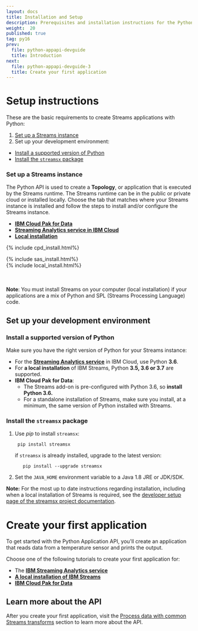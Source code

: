 ```yaml
---
layout: docs
title: Installation and Setup
description: Prerequisites and installation instructions for the Python Application API
weight:  20
published: true
tag: py16
prev:
  file: python-appapi-devguide
  title: Introduction
next:
  file: python-appapi-devguide-3
  title: Create your first application
---
```



# Setup instructions
These are the basic requirements to create Streams applications with Python:

1. [Set up a Streams instance](#streams)
2. Set up your development environment:
  - [Install a supported version of Python](#python)
  - [Install the `streamsx` package](#streamsx)


### Set up a Streams instance
<a id="streams"></a>

The Python API is used to create a **Topology**, or application that is executed by the Streams runtime.
The Streams runtime can be in the public or private cloud or installed locally.
Choose the tab that matches where your Streams instance is installed and follow the steps to install and/or configure the Streams instance.


<ul class="nav nav-tabs">
  <li class="active"><a data-toggle="tab" href="#cpd"><b>IBM Cloud Pak for Data</b></a></li>
  <li><a data-toggle="tab" href="#sas"><b>Streaming Analytics service in IBM Cloud</b></a></li>
   <li><a data-toggle="tab" href="#local"><b>Local installation</b></a></li>
</ul>

<div class="tab-content">



  <div id="cpd" class="tab-pane fade  in active ">
<!--- Cloud pak for data ---->

{% include cpd_install.html%}

 </div>


<div id="sas" class="tab-pane fade">
<!--- STREAMING ANALYTICS SERVICE ---->
{% include sas_install.html%}


</div>

<div id="local" class="tab-pane fade">
{% include local_install.html%}
 </div>


 </div>

<br/><br/>
**Note**: You must install Streams on your computer (local installation) if your applications are a mix of Python and SPL (Streams Processing Language) code.


## Set up your development environment
### Install a supported version of Python
<a id="python"></a>
Make sure you have the right version of Python for your Streams instance:

* For the **[Streaming Analytics service](https://cloud.ibm.com/catalog/services/streaming-analytics)** in IBM Cloud, use Python **3.6**.
* For **a local installation** of IBM Streams, Python **3.5, 3.6 or 3.7** are supported.
* **IBM Cloud Pak for Data**:
  - The Streams add-on is pre-configured with Python 3.6, so **install Python 3.6.**
  - For a standalone installation of Streams, make sure you install, at a minimum, the same version of Python installed with Streams.


### Install the `streamsx` package
<a id="streamsx"></a>
1. Use *pip* to install `streamsx`:

        pip install streamsx

    if `streamsx` is already installed, upgrade to the latest version:

          pip install --upgrade streamsx
2. Set the `JAVA_HOME` environment variable to a Java 1.8 JRE or JDK/SDK.

**Note:** For the most up to date instructions regarding installation, including when a local installation of Streams is required, see the
 [developer setup page of the streamsx project documentation](https://streamsxtopology.readthedocs.io/en/stable/pysetup.html).

# Create your first application

To get started with the Python Application API, you'll create an application that reads data from a temperature sensor and prints the output.

Choose one of the following tutorials to create your first application for:

* The [**IBM Streaming Analytics service**](/streamsx.documentation/docs/python/1.6/python-appapi-devguide-2a/)
* [**A local installation of IBM Streams**](/streamsx.documentation/docs/python/1.6/python-appapi-devguide-3/)
* [**IBM Cloud Pak for Data**](/streamsx.documentation/docs/python/1.6/python-appapi-devguide-2b/)

## Learn more about the API

After you create your first application, visit the [Process data with common Streams transforms](/streamsx.documentation/docs/python/1.6/python-appapi-devguide-4/) section to learn more about the API.
